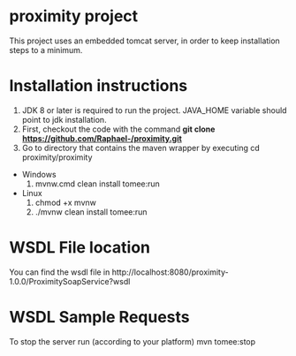 # proximity project

This project uses an embedded tomcat server, in order to keep installation steps to a minimum.

# Installation instructions
1. JDK 8 or later is required to run the project. JAVA_HOME variable should point to jdk installation.
2. First, checkout the code with the command **git clone https://github.com/Raphael-/proximity.git**
3. Go to directory that contains the maven wrapper by executing cd proximity/proximity

- Windows
  1. mvnw.cmd clean install tomee:run
- Linux
  1. chmod +x mvnw
  2. ./mvnw clean install tomee:run

# WSDL File location
You can find the wsdl file in http://localhost:8080/proximity-1.0.0/ProximitySoapService?wsdl

# WSDL Sample Requests

 To stop the server run (according to your platform) mvn tomee:stop
